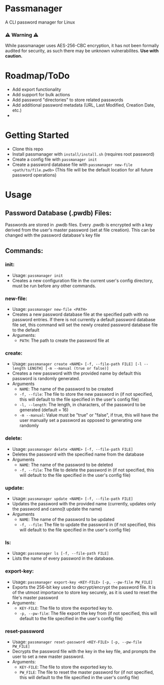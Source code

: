 # Passmanager
A CLI password manager for Linux
### ⚠️ Warning ⚠️
While passmanager uses AES-256-CBC encryption, it has not been formally audited for security, as such there may be unknown vulnerabilites. **Use with caution.**

# Roadmap/ToDo
- Add export functionality
- Add support for bulk actions
- Add password "directories" to store related passwords
- Add additional password metadata (URL, Last Modified, Creation Date, etc.)
- 
# Getting Started
- Clone this repo
- Install passmanager with `install/install.sh` (requires root password)
- Create a config file with `passmanager init`
- Create a password database file with `passmanager new-file <path/to/file.pwdb>` (This file will be the default location for all future password operations)

# Usage
## Password Database (.pwdb) Files:
Passwords are stored in .pwdb files. Every .pwdb is encrypted with a key derived from the user's master password (set at file creation). This can be changed with the password database's key file

## Commands:
### init:
- Usage: `passmanager init`
- Creates a new configuration file in the current user's config directory, must be run before any other commands.
### new-file:
- Usage: `passmanager new-file <PATH>`
- Creates a new password database file at the specified path with no password entries. If there is not currently a default password database file set, this command will set the newly created password database file to the default
- Arguments:
  - `PATH`: The path to create the password file at
### create:
- Usage: `passmanager create <NAME> [-f, --file-path FILE] [-l --length LENGTH] [-m --manual (true or false)]`
- Creates a new password with the provided name by default this password is randomly generated.
- Arguments
  - `NAME`: The name of the password to be created
  - `-f, --file`: The file to store the new password in (if not specified, this will default to the file specified in the user's config file)
  - `-l, --length`: The length, in characters, of the password to be generated (default = 16)
  - `-m --manual`: Value must be "true" or "false", if true, this will have the user manually set a password as opposed to generating one randomly
### delete:
- Usage: `passmanager delete <NAME> [-f, --file-path FILE]`
- Deletes the password with the specified name from the database
- Arguments
  - `NAME`: The name of the password to be deleted
  - `-f, --file`: The file to delete the password in (if not specified, this will default to the file specified in the user's config file)
### update:
- Usage: `passmanager update <NAME> [-f, --file-path FILE]`
- Updates the password with the provided name (currently, updates only the password and canno]t update the name)
- Arguments
    - `NAME`: The name of the password to be updated
    - `-f, --file`: The file to update the password in (if not specified, this will default to the file specified in the user's config file)
### ls:
- Usage: `passmanager ls [-f, --file-path FILE]`
- Lists the name of every password in the database.
### export-key:
- Usage: `passmanager export-key <KEY-FILE> [-p, --pw-file PW_FILE]`
- Exports the 256-bit key used to decrypt/encrypt the password file. It is of the utmost importance to store key securely, as it is used to reset the file's master password
- Arguments:
  - `KEY-FILE`: The file to store the exported key to.
  - `-p, --pw-file`: The file export the key from (if not specified, this will default to the file specified in the user's config file)
### reset-password
- Usage: `passmanager reset-password <KEY-FILE> [-p, --pw-file PW_FILE]`
- Decrypts the password file with the key in the key file, and prompts the user to set a new master password.
- Arguments:
  - `KEY-FILE`: The file to store the exported key to.
  - `PW_FILE`: The file to reset the master password for (if not specified, this will default to the file specified in the user's config file)
